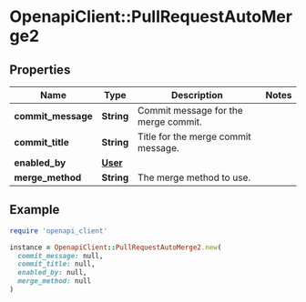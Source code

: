 # OpenapiClient::PullRequestAutoMerge2

## Properties

| Name | Type | Description | Notes |
| ---- | ---- | ----------- | ----- |
| **commit_message** | **String** | Commit message for the merge commit. |  |
| **commit_title** | **String** | Title for the merge commit message. |  |
| **enabled_by** | [**User**](User.md) |  |  |
| **merge_method** | **String** | The merge method to use. |  |

## Example

```ruby
require 'openapi_client'

instance = OpenapiClient::PullRequestAutoMerge2.new(
  commit_message: null,
  commit_title: null,
  enabled_by: null,
  merge_method: null
)
```

